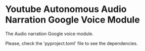 # Youtube Autonomous Audio Narration Google Voice Module

The Audio narration Google voice module.

Please, check the 'pyproject.toml' file to see the dependencies.

